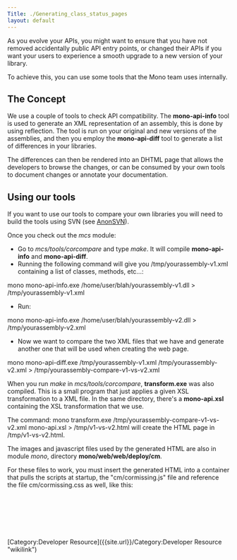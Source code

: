 ```yaml
---
Title: ./Generating_class_status_pages
layout: default
---
```


As you evolve your APIs, you might want to ensure that you have not
removed accidentally public API entry points, or changed their APIs if
you want your users to experience a smooth upgrade to a new version of
your library.

To achieve this, you can use some tools that the Mono team uses
internally.

The Concept
-----------

We use a couple of tools to check API compatibility. The
<b>mono-api-info</b> tool is used to generate an XML representation of
an assembly, this is done by using reflection. The tool is run on your
original and new versions of the assemblies, and then you employ the
<b>mono-api-diff</b> tool to generate a list of differences in your
libraries.

The differences can then be rendered into an DHTML page that allows the
developers to browse the changes, or can be consumed by your own tools
to document changes or annotate your documentation.

Using our tools
---------------

If you want to use our tools to compare your own libraries you will need
to build the tools using SVN (see [AnonSVN]({{site.url}}/AnonSVN "wikilink")).

Once you check out the <i>mcs</i> module:

-   Go to <i>mcs/tools/corcompare</i> and type <i>make</i>. It will
    compile <b>mono-api-info</b> and <b>mono-api-diff</b>.
-   Running the following command will give you /tmp/yourassembly-v1.xml
    containing a list of classes, methods, etc...:

<bash> mono mono-api-info.exe /home/user/blah/yourassembly-v1.dll \>
/tmp/yourassembly-v1.xml </bash>

-   Run:

<bash> mono mono-api-info.exe /home/user/blah/yourassembly-v2.dll \>
/tmp/yourassembly-v2.xml </bash>

-   Now we want to compare the two XML files that we have and generate
    another one that will be used when creating the web page.

<bash> mono mono-api-diff.exe /tmp/yourassembly-v1.xml
/tmp/yourassembly-v2.xml \> /tmp/yourassembly-compare-v1-vs-v2.xml
</bash>

When you run <i>make</i> in <i>mcs/tools/corcompare</i>,
<b>transform.exe</b> was also compiled. This is a small program that
just applies a given XSL transformation to a XML file. In the same
directory, there's a <b>mono-api.xsl</b> containing the XSL
transformation that we use.

The command: <bash> mono transform.exe
/tmp/yourassembly-compare-v1-vs-v2.xml mono-api.xsl \>
/tmp/v1-vs-v2.html </bash> will create the HTML page in
/tmp/v1-vs-v2.html.

The images and javascript files used by the generated HTML are also in
module <i>mono</i>, directory <b>mono/web/web/deploy/cm</b>.

For these files to work, you must insert the generated HTML into a
container that pulls the scripts at startup, the "cm/cormissing.js" file
and reference the file cm/cormissing.css as well, like this:

<div class="xml">
    <pre><code>
       <head>
         <link rel="stylesheet" type="text/css" href="cm/cormissing.css"/>
         <script src="cm/cormissing.js"></script>
       </head>
    </code></pre>

</div>
[Category:Developer Resource]({{site.url}}/Category:Developer Resource "wikilink")
<Category:Articles>
